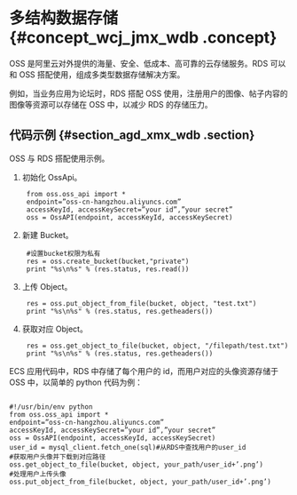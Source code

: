 # 多结构数据存储 {#concept_wcj_jmx_wdb .concept}

OSS 是阿里云对外提供的海量、安全、低成本、高可靠的云存储服务。RDS 可以和 OSS 搭配使用，组成多类型数据存储解决方案。

例如，当业务应用为论坛时，RDS 搭配 OSS 使用，注册用户的图像、帖子内容的图像等资源可以存储在 OSS 中，以减少 RDS 的存储压力。

## 代码示例 {#section_agd_xmx_wdb .section}

OSS 与 RDS 搭配使用示例。

1.  初始化 OssApi。

    ```
     from oss.oss_api import *
     endpoint=”oss-cn-hangzhou.aliyuncs.com”  
     accessKeyId, accessKeySecret=”your id”,”your secret”
     oss = OssAPI(endpoint, accessKeyId, accessKeySecret)
    ```

2.  新建 Bucket。

    ```
     #设置bucket权限为私有
     res = oss.create_bucket(bucket,"private")
     print "%s\n%s" % (res.status, res.read())
    ```

3.  上传 Object。

    ```
     res = oss.put_object_from_file(bucket, object, "test.txt")
     print "%s\n%s" % (res.status, res.getheaders())
    ```

4.  获取对应 Object。

    ```
     res = oss.get_object_to_file(bucket, object, "/filepath/test.txt")
     print "%s\n%s" % (res.status, res.getheaders())
    ```


ECS 应用代码中，RDS 中存储了每个用户的 id，而用户对应的头像资源存储于 OSS 中，以简单的 python 代码为例：

```

#!/usr/bin/env python
from oss.oss_api import *
endpoint=”oss-cn-hangzhou.aliyuncs.com”  
accessKeyId, accessKeySecret=”your id”,”your secret”
oss = OssAPI(endpoint, accessKeyId, accessKeySecret)
user_id = mysql_client.fetch_one(sql)#从RDS中查找用户的user_id
#获取用户头像并下载到对应路径
oss.get_object_to_file(bucket, object, your_path/user_id+’.png’)
#处理用户上传头像
oss.put_object_from_file(bucket, object, your_path/user_id+’.png’)

```

